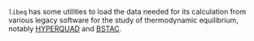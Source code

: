 `libeq` has some utilities to load the data needed for its calculation from various legacy software for the study of thermodynamic equilibrium, notably [HYPERQUAD](HYPERQUAD_import.md) and [BSTAC](BSTAC_import.md).
